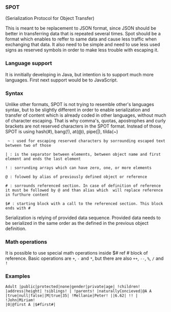### SPOT 
(Serialization Protocol for Object Transfer)

This is meant to be replacement to JSON format, since JSON should be better in transferring data that is repeated several times. Spot should be a format which enables to reffer to same data and cause less traffic when exchanging that data. It also need to be simple and need to use less used signs as reserved symbols in order to make less trouble with escaping it.

### Language support

It is innitially developing in Java, but intention is to support much more languages. First next support would be to JavaScript.  

### Syntax

Unlike other formats, SPOT is not trying to resemble other's languages syntax, but to be slightly different in order 
to enable serialization and transfer of content which is already coded in other languages, without much of character 
escaping. That is why comma's, quotas, apostrophes and curly brackets are not reserved characters in the SPOT format. 
Instead of those, SPOT is using hash(#), bang(!), at(@), pipe(|), tilda(~)   

` ~ : used for escaping reserved characters by sorrounding escaped text between two of those` 

`| : is the separator between elements, between object name and first element and ends the last element`

`! : sorrunding arrays which can have zero, one, or more elements`

`@ : folowed by alias of previously defined object or reference`

`# : sorrounds referenced section. In case of definition of reference it must be followed by @ and than alias which 
will replace reference in furthure content`

`$# : starting block with a call to the referenced section. This block ends with #`

Serialization is relying of provided data sequence. Provided data needs to be serialized in the same order as the 
defined in the previous object definition.

### Math operations

It is possible to use special math operations inside $# ref # block of reference. Basic operations are `+`, `-` and 
`*`, but there are also `++`, `--`, `%`, `/` and `!`  

### Examples

<code>Adult |public|protected|none|gender|private|age| !children! |address|height| !siblings! | !parents! 
|naturallyConcieved|@A
A |true|null|false||M|true|35| !Mellanie|Peter! ||6.62| !! | !John|Miriam! |0|@first
A |$#first#|</code>

